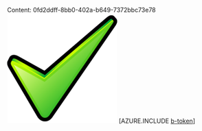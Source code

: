 Content: 0fd2ddff-8bb0-402a-b649-7372bbc73e78![image](9133130b-d427-4a65-b65b-2964df25da62.png)
[AZURE.INCLUDE [b-token](e29d0e43-c8b4-478e-bd4c-01bc6f9b5116.md)]

